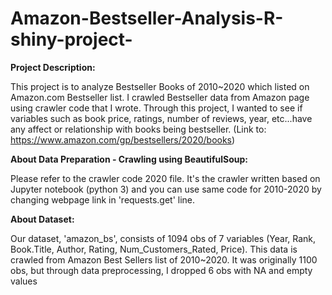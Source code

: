 # Amazon-Bestseller-Analysis-R-shiny-project-
**Project Description:**

This project is to analyze Bestseller Books of 2010~2020 which listed on Amazon.com Bestseller list. I crawled Bestseller data from Amazon page using crawler code that I wrote. Through this project, I wanted to see if variables such as book price, ratings, number of reviews, year, etc...have any affect or relationship with books being bestseller. (Link to: https://www.amazon.com/gp/bestsellers/2020/books)

**About Data Preparation - Crawling using BeautifulSoup:**

Please refer to the crawler code 2020 file. It's the crawler written based on Jupyter notebook (python 3) and you can use same code for 2010-2020 by changing webpage link in 'requests.get' line.

**About Dataset:**

Our dataset, 'amazon_bs', consists of 1094 obs of 7 variables (Year, Rank, Book.Title, Author, Rating, Num_Customers_Rated, Price). This data is crawled from Amazon Best Sellers list of 2010~2020. It was originally 1100 obs, but through data preprocessing, I dropped 6 obs with NA and empty values
